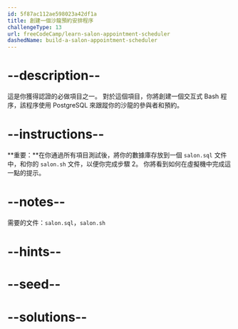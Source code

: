 ```yaml
---
id: 5f87ac112ae598023a42df1a
title: 創建一個沙龍預約安排程序
challengeType: 13
url: freeCodeCamp/learn-salon-appointment-scheduler
dashedName: build-a-salon-appointment-scheduler
---
```


# --description--

這是你獲得認證的必做項目之一。 對於這個項目，你將創建一個交互式 Bash 程序，該程序使用 PostgreSQL 來跟蹤你的沙龍的參與者和預約。

# --instructions--

**重要：**在你通過所有項目測試後，將你的數據庫存放到一個 `salon.sql` 文件中，和你的 `salon.sh` 文件，以便你完成步驟 2。 你將看到如何在虛擬機中完成這一點的提示。

# --notes--

需要的文件：`salon.sql`，`salon.sh`

# --hints--

# --seed--

# --solutions--
